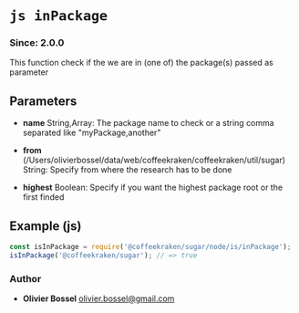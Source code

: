 


<!-- @namespace    sugar.node.is -->

# ```js inPackage ```
### Since: 2.0.0

This function check if the we are in (one of) the package(s) passed as parameter

## Parameters

- **name**  String,Array: The package name to check or a string comma separated like "myPackage,another"

- **from** (/Users/olivierbossel/data/web/coffeekraken/coffeekraken/util/sugar) String: Specify from where the research has to be done

- **highest**  Boolean: Specify if you want the highest package root or the first finded



## Example (js)

```js
const isInPackage = require('@coffeekraken/sugar/node/is/inPackage');
isInPackage('@coffeekraken/sugar'); // => true
```


### Author
- **Olivier Bossel** <a href="mailto:olivier.bossel@gmail.com">olivier.bossel@gmail.com</a> 



